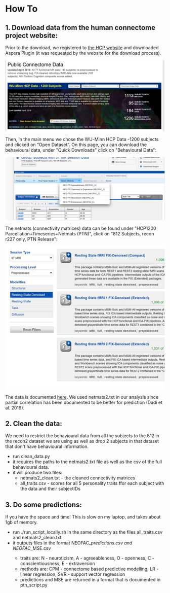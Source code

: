 # How To
## 1. Download data from the human connectome project website:

Prior to the download, we registered to [the HCP website](https://db.humanconnectome.org/)
and downloaded Aspera Plugin (it was requested by the website for the download process).

![Pic – Data1](https://github.com/brainhack-school2020/harveyaa_fMRI_neuroticism/blob/master/Data1.JPG)

Then, in the main menu we chose the WU-Minn HCP Data -1200 subjects and clicked on “Open Dataset”. On this page, you can download the behavioural data, under "Quick Downloads" click on "Behavioural Data":

![Pic – Data2](https://github.com/brainhack-school2020/harveyaa_fMRI_neuroticism/blob/master/Data2.JPG)

The netmats (connectivity matrices) data can be found under "HCP1200 Parcellation+Timeseries+Netmats (PTN)", click on "812 Subjects, recon r227 only, PTN Release":

![Pic – Data3](https://github.com/brainhack-school2020/harveyaa_fMRI_neuroticism/blob/master/Data3.JPG)

The data is documented [here](https://www.humanconnectome.org/storage/app/media/documentation/s1200/HCP1200-DenseConnectome+PTN+Appendix-July2017.pdf). We used netmats2.txt in our analysis since partial correlation has been documented to be better for prediction (Dadi et al. 2019).

## 2. Clean the data:
We need to restrict the behavioural data from all the subjects to the 812 in the recon2 dataset we are using as well as drop 2 subjects in that dataset that don't have behavioural information.
* run clean_data.py
* it requires the paths to the netmats2.txt file as well as the csv of the full behavioural data.
* it will produce two files:
  * netmats2_clean.txt - the cleaned connectivity matrices
  * all_traits.csv - scores for all 5 personality traits ffor each subject with the data and their subjectIDs

## 3. Do some predictions:
If you have the space and time! This is slow on my laptop, and takes about 1gb of memory.
* run ./run_script_locally.sh in the same directory as the files all_traits.csv and netmats2_clean.txt
* it outputs files in the format NEOFAC_<trait>_<method>_predictions.csv and NEOFAC_<trait>_<method>_MSE.csv
  * traits are: N - neuroticism, A - agreeableness, O - openness, C - conscientiousness, E - extraversion
  * methods are: CPM - connectome based predictive modelling, LR - linear regression, SVR - support vector regression
  * predictions and MSE are returned in a format that is documented in ptn_script.py

